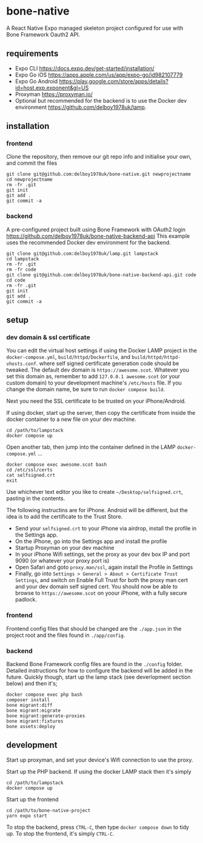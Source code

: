 # bone-native
A React Native Expo managed skeleton project configured for use with Bone Framework Oauth2 API.
## requirements
 - Expo CLI https://docs.expo.dev/get-started/installation/
 - Expo Go iOS https://apps.apple.com/us/app/expo-go/id982107779 
 - Expo Go Android https://play.google.com/store/apps/details?id=host.exp.exponent&gl=US 
 - Proxyman https://proxyman.io/ 
 - Optional but recommended for the backend is to use the Docker dev environment https://github.com/delboy1978uk/lamp.
## installation
### frontend
Clone the repository, then remove our git repo info and initialise your own, and commit the files
```
git clone git@github.com:delboy1978uk/bone-native.git newprojectname
cd newprojectname
rm -fr .git
git init
git add .
git commit -a
```
### backend
A pre-configured project built using Bone Framework with OAuth2 login
https://github.com/delboy1978uk/bone-native-backend-api
This example uses the recommended Docker dev environment for the backend.
```
git clone git@github.com:delboy1978uk/lamp.git lampstack
cd lampstack
rm -fr .git
rm -fr code
git clone git@github.com:delboy1978uk/bone-native-backend-api.git code
cd code
rm -fr .git
git init
git add .
git commit -a
```
## setup
### dev domain & ssl certificate 
You can edit the virtual host settings if using the Docker LAMP project in the `docker-compose.yml`, `build/httpd/Dockerfile`,
and `build/httpd/httpd-vhosts.conf`.
where self signed certificate generation code should be tweaked. The default dev domain is `https://awesome.scot`. Whatever you set
this domain as, remember to add `127.0.0.1 awesome.scot` (or your custom domain) to your development machine's `/etc/hosts` file.
If you change the domain name, be sure to run `docker compose build`.

Next you need the SSL certificate to be trusted on your iPhone/Android.

If using docker, start up the server, then copy the certificate from inside the docker container to a new file 
on your dev machine.
```
cd /path/to/lampstack
docker compose up
```
Open another tab, then jump into the container defined in the LAMP `docker-compose.yml` ...
```
docker compose exec awesome.scot bash
cd /etc/ssl/certs
cat selfsigned.crt
exit
```
Use whichever text editor you like to create `~/Desktop/selfsigned.crt`, pasting in the contents.

The following instructins are for iPhone. Android will be different, but the idea is to add the certificate to the Trust Store.

- Send your `selfsigned.crt` to your iPhone via airdrop, install the profile in the Settings app.
- On the iPhone, go into the Settings app and install the profile
- Startup Proxyman on your dev machine
- In your iPhone Wifi settings, set the proxy as your dev box IP and port 9090 (or whatever your proxy port is)
- Open Safari and goto `proxy.man/ssl`, again install the Profile in Settings
- Finally, go into `Settings > General > About > Certificate Trust Settings`, and switch on Enable Full Trust for both the proxy man cert and your dev domain self signed cert.
You should now be able to browse to `https://awesome.scot` on yoour iPhone, with a fully secure padlock.
### frontend
Frontend config files that should be changed are the `./app.json` in the project root and the files found in `./app/config`.
### backend
Backend Bone Framework config files are found in the `./config` folder.
Detailed instructions for how to configure the backend will be added in the future.
Quickly though, start up the lamp stack (see deverlopment section below) and then it's;
```
docker compose exec php bash
composer install
bone migrant:diff
bone migrant:migrate
bone migrant:generate-proxies
bone migrant:fixtures
bone assets:deploy
```
## development
Start up proxyman, and set your device's Wifi connection to use the proxy.

Start up the PHP backend. If using the docker LAMP stack then it's simply
```
cd /path/to/lampstack
docker compose up
```
Start up the frontend
```
cd /path/to/bone-native-project
yarn expo start
```
To stop the backend, press `CTRL-C`, then type `docker compose down` to tidy up. To stop the  frontend, it's simply `CTRL-C`.

